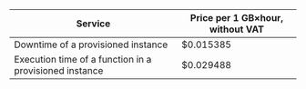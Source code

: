 | Service | Price per 1 GB×hour, without VAT |
| --- | --- |
| Downtime of a provisioned instance | $0.015385 |
| Execution time of a function in a provisioned instance | $0.029488 |
